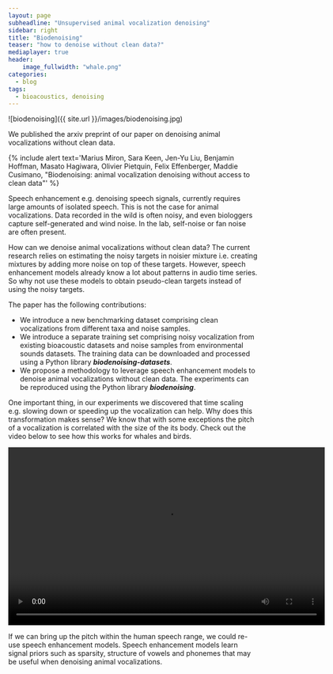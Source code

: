 ```yaml
---
layout: page
subheadline: "Unsupervised animal vocalization denoising"
sidebar: right
title: "Biodenoising"
teaser: "how to denoise without clean data?"
mediaplayer: true
header:
    image_fullwidth: "whale.png"
categories:
  - blog
tags:
  - bioacoustics, denoising
---
```


![biodenoising]({{ site.url }}/images/biodenoising.jpg)

We published the arxiv preprint of our paper on denoising animal vocalizations without clean data. 

{% include alert text='Marius Miron, Sara Keen, Jen-Yu Liu, Benjamin Hoffman, Masato Hagiwara, Olivier Pietquin, Felix Effenberger, Maddie Cusimano, "Biodenoising: animal vocalization denoising without access to clean data"' %}

Speech enhancement e.g. denoising speech signals, currently requires large amounts of isolated speech. This is not the case for animal vocalizations. Data recorded in the wild is often noisy, and even biologgers capture self-generated and wind noise. In the lab, self-noise or fan noise are often present. 

How can we denoise animal vocalizations without clean data? The current research relies on estimating the noisy targets in noisier mixture i.e. creating mixtures by adding more noise on top of these targets. However, speech enhancement models already know a lot about patterns in audio time series. So why not use these models to obtain pseudo-clean targets instead of using the noisy targets.

The paper has the following contributions:

- We introduce a new benchmarking dataset comprising clean vocalizations from different taxa and noise samples. 
- We introduce a separate training set comprising noisy vocalization from existing bioacoustic datasets and noise samples from environmental sounds datasets. The training data can be downloaded and processed using a Python library ***biodenoising-datasets***.
- We propose a methodology to leverage speech enhancement models to denoise animal vocalizations without clean data. The experiments can be reproduced using the Python library ***biodenoising***.

One important thing, in our experiments we discovered that time scaling e.g. slowing down or speeding up the vocalization can help. Why does this transformation makes sense? We know that with some exceptions the pitch of a vocalization is correlated with the size of the its body. Check out the video below to see how this works for whales and birds.

<video width="640" height="360" id="player1" preload="none">
  <source type="video/youtube" src="http://www.youtube.com/watch?v=M5OCCuCIMbA" />
</video>

If we can bring up the pitch within the human speech range, we could re-use speech enhancement models. Speech enhancement models learn signal priors such as sparsity, structure of vowels and phonemes that may be useful when denoising animal vocalizations.


 [1]: #
 [2]: #

